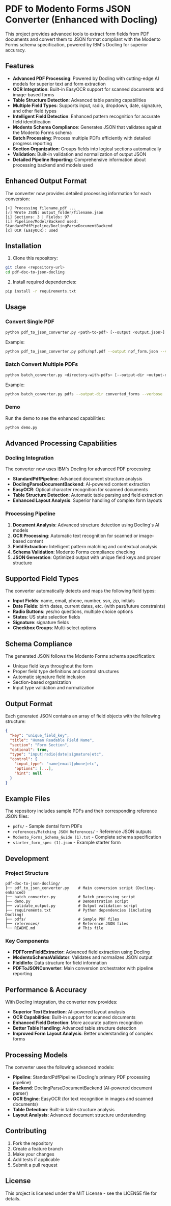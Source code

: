 # PDF to Modento Forms JSON Converter (Enhanced with Docling)

This project provides advanced tools to extract form fields from PDF documents and convert them to JSON format compliant with the Modento Forms schema specification, powered by IBM's Docling for superior accuracy.

## Features

- **Advanced PDF Processing**: Powered by Docling with cutting-edge AI models for superior text and form extraction
- **OCR Integration**: Built-in EasyOCR support for scanned documents and image-based forms
- **Table Structure Detection**: Advanced table parsing capabilities
- **Multiple Field Types**: Supports input, radio, dropdown, date, signature, and other field types
- **Intelligent Field Detection**: Enhanced pattern recognition for accurate field identification
- **Modento Schema Compliance**: Generates JSON that validates against the Modento Forms schema
- **Batch Processing**: Process multiple PDFs efficiently with detailed progress reporting
- **Section Organization**: Groups fields into logical sections automatically
- **Validation**: Built-in validation and normalization of output JSON
- **Detailed Pipeline Reporting**: Comprehensive information about processing backend and models used

## Enhanced Output Format

The converter now provides detailed processing information for each conversion:

```
[+] Processing filename.pdf ...
[✓] Wrote JSON: output_folder/filename.json
[i] Sections: 3 | Fields: 97
[i] Pipeline/Model/Backend used: StandardPdfPipeline/DoclingParseDocumentBackend
[x] OCR (EasyOCR): used
```

## Installation

1. Clone this repository:
```bash
git clone <repository-url>
cd pdf-doc-to-json-docling
```

2. Install required dependencies:
```bash
pip install -r requirements.txt
```

## Usage

### Convert Single PDF

```bash
python pdf_to_json_converter.py <path-to-pdf> [--output <output.json>] [--verbose]
```

Example:
```bash
python pdf_to_json_converter.py pdfs/npf.pdf --output npf_form.json --verbose
```

### Batch Convert Multiple PDFs

```bash
python batch_converter.py <directory-with-pdfs> [--output-dir <output-directory>] [--verbose]
```

Example:
```bash
python batch_converter.py pdfs --output-dir converted_forms --verbose
```

### Demo

Run the demo to see the enhanced capabilities:
```bash
python demo.py
```

## Advanced Processing Capabilities

### Docling Integration

The converter now uses IBM's Docling for advanced PDF processing:

- **StandardPdfPipeline**: Advanced document structure analysis
- **DoclingParseDocumentBackend**: AI-powered content extraction  
- **EasyOCR**: Optical character recognition for scanned documents
- **Table Structure Detection**: Automatic table parsing and field extraction
- **Enhanced Layout Analysis**: Superior handling of complex form layouts

### Processing Pipeline

1. **Document Analysis**: Advanced structure detection using Docling's AI models
2. **OCR Processing**: Automatic text recognition for scanned or image-based content
3. **Field Extraction**: Intelligent pattern matching and contextual analysis
4. **Schema Validation**: Modento Forms compliance checking
5. **JSON Generation**: Optimized output with unique field keys and proper structure

## Supported Field Types

The converter automatically detects and maps the following field types:

- **Input Fields**: name, email, phone, number, ssn, zip, initials
- **Date Fields**: birth dates, current dates, etc. (with past/future constraints)
- **Radio Buttons**: yes/no questions, multiple choice options
- **States**: US state selection fields  
- **Signature**: signature fields
- **Checkbox Groups**: Multi-select options

## Schema Compliance

The generated JSON follows the Modento Forms schema specification:

- Unique field keys throughout the form
- Proper field type definitions and control structures
- Automatic signature field inclusion
- Section-based organization
- Input type validation and normalization

## Output Format

Each generated JSON contains an array of field objects with the following structure:

```json
{
  "key": "unique_field_key",
  "title": "Human Readable Field Name", 
  "section": "Form Section",
  "optional": true,
  "type": "input|radio|date|signature|etc",
  "control": {
    "input_type": "name|email|phone|etc",
    "options": [...],
    "hint": null
  }
}
```

## Example Files

The repository includes sample PDFs and their corresponding reference JSON files:

- `pdfs/` - Sample dental form PDFs
- `references/Matching JSON References/` - Reference JSON outputs
- `Modento_Forms_Schema_Guide (1).txt` - Complete schema specification
- `starter_form_spec (1).json` - Example starter form

## Development

### Project Structure

```
pdf-doc-to-json-docling/
├── pdf_to_json_converter.py    # Main conversion script (Docling-enhanced)
├── batch_converter.py          # Batch processing script
├── demo.py                     # Demonstration script
├── validate_output.py          # Output validation script
├── requirements.txt            # Python dependencies (including Docling)
├── pdfs/                       # Sample PDF files
├── references/                 # Reference JSON files
└── README.md                   # This file
```

### Key Components

- **PDFFormFieldExtractor**: Advanced field extraction using Docling
- **ModentoSchemaValidator**: Validates and normalizes JSON output
- **FieldInfo**: Data structure for field information
- **PDFToJSONConverter**: Main conversion orchestrator with pipeline reporting

## Performance & Accuracy

With Docling integration, the converter now provides:

- **Superior Text Extraction**: AI-powered layout analysis
- **OCR Capabilities**: Built-in support for scanned documents
- **Enhanced Field Detection**: More accurate pattern recognition
- **Better Table Handling**: Advanced table structure detection
- **Improved Form Layout Analysis**: Better understanding of complex forms

## Processing Models

The converter uses the following advanced models:

- **Pipeline**: StandardPdfPipeline (Docling's primary PDF processing pipeline)
- **Backend**: DoclingParseDocumentBackend (AI-powered document parser)
- **OCR Engine**: EasyOCR (for text recognition in images and scanned documents)
- **Table Detection**: Built-in table structure analysis
- **Layout Analysis**: Advanced document structure understanding

## Contributing

1. Fork the repository
2. Create a feature branch
3. Make your changes
4. Add tests if applicable
5. Submit a pull request

## License

This project is licensed under the MIT License - see the LICENSE file for details.